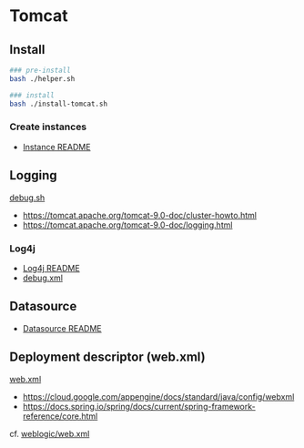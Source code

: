 # Tomcat

## Install

```bash
### pre-install
bash ./helper.sh

### install
bash ./install-tomcat.sh
```

### Create instances

- [Instance README](/tomcat/instance/README.md)

## Logging

[debug.sh](/tomcat/debug.sh)

- https://tomcat.apache.org/tomcat-9.0-doc/cluster-howto.html
- https://tomcat.apache.org/tomcat-9.0-doc/logging.html

### Log4j

- [Log4j README](/tomcat/log4j/README.md)
- [debug.xml](/tomcat/log4j/debug.xml)

## Datasource

- [Datasource README](/tomcat/datasource/README.md)

## Deployment descriptor (web.xml)

[web.xml](/tomcat/instance/web.xml)

- https://cloud.google.com/appengine/docs/standard/java/config/webxml
- https://docs.spring.io/spring/docs/current/spring-framework-reference/core.html

cf. [weblogic/web.xml](/weblogic/web.xml)
